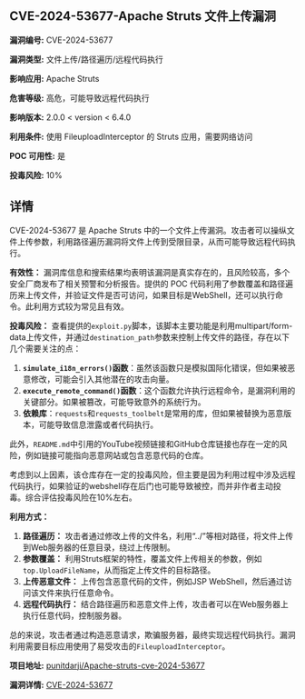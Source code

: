 ## CVE-2024-53677-Apache Struts 文件上传漏洞

**漏洞编号:** CVE-2024-53677

**漏洞类型:** 文件上传/路径遍历/远程代码执行

**影响应用:** Apache Struts

**危害等级:** 高危，可能导致远程代码执行

**影响版本:** 2.0.0 < version < 6.4.0

**利用条件:** 使用 FileuploadInterceptor 的 Struts 应用，需要网络访问

**POC 可用性:** 是

**投毒风险:** 10%

## 详情

CVE-2024-53677 是 Apache Struts 中的一个文件上传漏洞。攻击者可以操纵文件上传参数，利用路径遍历漏洞将文件上传到受限目录，从而可能导致远程代码执行。

**有效性：**
漏洞库信息和搜索结果均表明该漏洞是真实存在的，且风险较高，多个安全厂商发布了相关预警和分析报告。提供的 POC 代码利用了参数覆盖和路径遍历来上传文件，并验证文件是否可访问，如果目标是WebShell，还可以执行命令。此利用方式较为常见且有效。

**投毒风险：**
查看提供的`exploit.py`脚本，该脚本主要功能是利用multipart/form-data上传文件，并通过`destination_path`参数来控制上传文件的路径，存在以下几个需要关注的点：

1.  **`simulate_i18n_errors()`函数**：虽然该函数只是模拟国际化错误，但如果被恶意修改，可能会引入其他潜在的攻击向量。
2.  **`execute_remote_command()`函数**：这个函数允许执行远程命令，是漏洞利用的关键部分。如果被篡改，可能导致意外的系统行为。
3.  **依赖库**：`requests`和`requests_toolbelt`是常用的库，但如果被替换为恶意版本，可能导致信息泄露或者代码执行。

此外，`README.md`中引用的YouTube视频链接和GitHub仓库链接也存在一定的风险，例如链接可能指向恶意网站或包含恶意代码的仓库。

考虑到以上因素，该仓库存在一定的投毒风险，但主要是因为利用过程中涉及远程代码执行，如果验证的webshell存在后门也可能导致被控，而并非作者主动投毒。综合评估投毒风险在10%左右。

**利用方式：**
1.  **路径遍历：** 攻击者通过修改上传的文件名，利用“../”等相对路径，将文件上传到Web服务器的任意目录，绕过上传限制。
2.  **参数覆盖：**  利用Struts框架的特性，覆盖文件上传相关的参数，例如`top.UploadFileName`，从而指定上传文件的目标路径。
3.  **上传恶意文件：**  上传包含恶意代码的文件，例如JSP WebShell，然后通过访问该文件来执行任意命令。
4.  **远程代码执行：** 结合路径遍历和恶意文件上传，攻击者可以在Web服务器上执行任意代码，控制服务器。

总的来说，攻击者通过构造恶意请求，欺骗服务器，最终实现远程代码执行。漏洞利用需要目标应用使用了易受攻击的`FileuploadInterceptor`。

**项目地址:** [punitdarji/Apache-struts-cve-2024-53677](https://github.com/punitdarji/Apache-struts-cve-2024-53677)

**漏洞详情:** [CVE-2024-53677](https://nvd.nist.gov/vuln/detail/CVE-2024-53677)